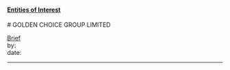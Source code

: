 #### [Entities of Interest](/list.html)
<link rel="stylesheet" type="text/css" href="../../assets/style.css">
# GOLDEN CHOICE GROUP LIMITED

[comment]: <> (Add/Remove information below as you want)
[comment]: <> (Markdown cheatsheet: https://github.com/adam-p/markdown-here/wiki/Markdown-Cheatsheet)
[Brief](Brief.md)  
by:  
date:  

---
[comment]: <> (Add your content here)